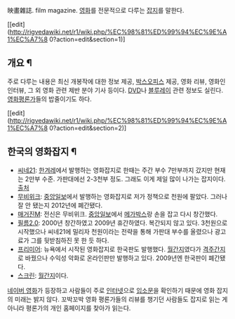 映畫雜誌. film magazine. [영화](%EC%98%81%ED%99%94.md)를 전문적으로 다루는
[잡지](%EC%9E%A1%EC%A7%80.md)를 말한다.

[[edit](http://rigvedawiki.net/r1/wiki.php/%EC%98%81%ED%99%94%EC%9E%A1%EC%A7%8
0?action=edit&section=1)]

## 개요 ¶

주로 다루는 내용은 최신 개봉작에 대한 정보 제공,
[박스오피스](%EB%B0%95%EC%8A%A4%EC%98%A4%ED%94%BC%EC%8A%A4.md) 제공, 영화 리뷰, 영화인
인터뷰, 그 외 영화 관련 제반 분야 기사 등이다. [DVD](DVD.md)나
[블루레이](%EB%B8%94%EB%A3%A8%EB%A0%88%EC%9D%B4.md) 관련 정보도 실린다. [영화평론가](%EC%98%81%ED%99%94%20%ED%8F%89%EB%A1%A0%EA%B0%80.md)들의 밥줄이기도 하다.

[[edit](http://rigvedawiki.net/r1/wiki.php/%EC%98%81%ED%99%94%EC%9E%A1%EC%A7%8
0?action=edit&section=2)]

## 한국의 영화잡지 ¶

  * [씨네21](%EC%94%A8%EB%84%A421.md): [한겨레](%ED%95%9C%EA%B2%A8%EB%A0%88.md)에서 발행하는 영화잡지로 한때는 주간 부수 7만부까지 갔지만 현재는 2만부 수준. 가판대에선 2-3천부 정도. 그래도 이게 제일 많이 나가는 잡지이다. [출처](http://blog.daum.net/ljw218/9479150)
  * [무비위크](%EB%AC%B4%EB%B9%84%EC%9C%84%ED%81%AC.md): [중앙일보](%EC%A4%91%EC%95%99%EC%9D%BC%EB%B3%B4.md)에서 발행하는 영화잡지로 저가 정책으로 천원에 팔았다. 그러나 잘 안 됐는지 2012년에 폐간됐다.
  * [매거진M](%EB%A7%A4%EA%B1%B0%EC%A7%84M.md): 전신은 무비위크. [중앙일보](%EC%A4%91%EC%95%99%EC%9D%BC%EB%B3%B4.md)에서 [메가박스](%EB%A9%94%EA%B0%80%EB%B0%95%EC%8A%A4.md)랑 손을 잡고 다시 창간했다.
  * [필름2.0](%ED%95%84%EB%A6%842.0.md): 2000년 창간하였고 2009년 휴간하였다. 복간되지 않고 있다. 3천원으로 시작했으나 씨네21에 밀리자 천원이라는 전략을 통해 가판대 부수를 올렸으나 광고료가 그를 뒷받침하진 못 한 듯 하다.
  * [프리미어](%ED%94%84%EB%A6%AC%EB%AF%B8%EC%96%B4.md): 뉴욕에서 시작된 영화잡지로 한국판도 발행했다. [월간지](%EC%9B%94%EA%B0%84%EC%A7%80.md)였다가 [격주간지](%EA%B2%A9%EC%A3%BC%EA%B0%84%EC%A7%80.md)로 바꿨으나 수익성 악화로 온라인판만 발행하고 있다. 2009년엔 한국판이 폐간됐다.
  * [스크린](%EC%8A%A4%ED%81%AC%EB%A6%B0.md): [월간지](%EC%9B%94%EA%B0%84%EC%A7%80.md)이다.  

[네이버 영화](%EB%84%A4%EC%9D%B4%EB%B2%84#3.2.3.md)가 등장하고 사람들이 주로
[인터넷](%EC%9D%B8%ED%84%B0%EB%84%B7.md)으로
[입소문](%EC%9E%85%EC%86%8C%EB%AC%B8.md)을 확인하기 때문에 영화 잡지의 미래는 밝지 않다. 꼬박꼬박 영화
평론가들의 리뷰를 챙기던 사람들도 잡지로 읽는 게 아니라 평론가의 개인 홈페이지를 찾아가 읽는다.

